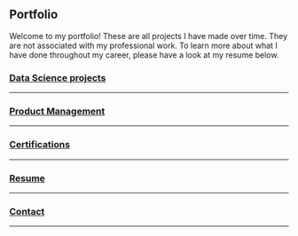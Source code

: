 ## Portfolio

Welcome to my portfolio!
These are all projects I have made over time. They are not associated with my professional work. To learn more about what I have done throughout my career, please have a look at my resume below. 

### [Data Science projects](DS_index)
---
### [Product Management](/PM/PM)
---
### [Certifications](/Certifications/certifications)
---
### [Resume](/Resume/CV_Sebastian_Andreasen.pdf)
---
### [Contact](Contact.md)
---